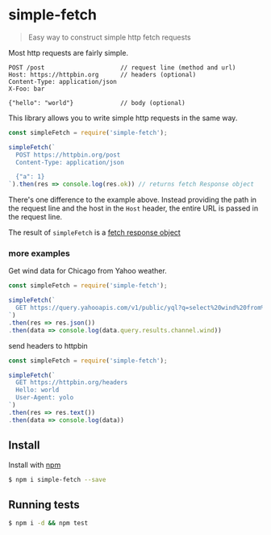 # simple-fetch

> Easy way to construct simple http fetch requests

Most http requests are fairly simple.

```
POST /post                     // request line (method and url)
Host: https://httpbin.org      // headers (optional)
Content-Type: application/json
X-Foo: bar

{"hello": "world"}             // body (optional)

```

This library allows you to write simple http requests in the same way.

```js
const simpleFetch = require('simple-fetch');

simpleFetch(`
  POST https://httpbin.org/post
  Content-Type: application/json

  {"a": 1}
`).then(res => console.log(res.ok)) // returns fetch Response object

```

There's one difference to the example above.
Instead providing the path in the request line and the host in the  `Host` header, the entire URL is passed in the request line.

The result of `simpleFetch` is a [fetch response object](https://developer.mozilla.org/en-US/docs/Web/API/Response)


### more examples

Get wind data for Chicago from Yahoo weather.

```js
const simpleFetch = require('simple-fetch');

simpleFetch(`
  GET https://query.yahooapis.com/v1/public/yql?q=select%20wind%20from%20weather.forecast%20where%20woeid%20in%20(select%20woeid%20from%20geo.places(1)%20where%20text%3D%22chicago%2C%20il%22)&format=json&env=store%3A%2F%2Fdatatables.org%2Falltableswithkeys
`)
.then(res => res.json())
.then(data => console.log(data.query.results.channel.wind))

```

send headers to httpbin

```js
const simpleFetch = require('simple-fetch');

simpleFetch(`
  GET https://httpbin.org/headers
  Hello: world
  User-Agent: yolo
`)
.then(res => res.text())
.then(data => console.log(data))

```


## Install

Install with [npm](https://www.npmjs.com/)

```sh
$ npm i simple-fetch --save
```

## Running tests


```sh
$ npm i -d && npm test
```

